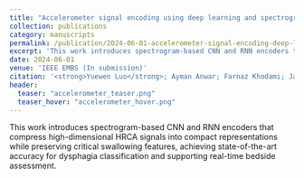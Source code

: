 ```yaml
---
title: "Accelerometer signal encoding using deep learning and spectrograms for swallowing classification"
collection: publications
category: manuscripts
permalink: /publication/2024-06-01-accelerometer-signal-encoding-deep-learning
excerpt: 'This work introduces spectrogram-based CNN and RNN encoders that compress high-dimensional HRCA signals into compact representations while preserving critical swallowing features, achieving state-of-the-art accuracy for dysphagia classification and supporting real-time bedside assessment.'
date: 2024-06-01
venue: 'IEEE EMBS (In submission)'
citation: '<strong>Yuewen Luo</strong>; Ayman Anwar; Farnaz Khodami; James L. Coyle; and Ervin Sejdic'
header:
  teaser: "accelerometer_teaser.png"
  teaser_hover: "accelerometer_hover.png"
---
```

This work introduces spectrogram-based CNN and RNN encoders that compress high-dimensional HRCA signals into compact representations while preserving critical swallowing features, achieving state-of-the-art accuracy for dysphagia classification and supporting real-time bedside assessment.
